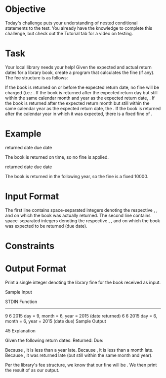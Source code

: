 # Objective
Today's challenge puts your understanding of nested conditional statements to the test. You already have the knowledge to complete this challenge, but check out the Tutorial tab for a video on testing.

# Task
Your local library needs your help! Given the expected and actual return dates for a library book, create a program that calculates the fine (if any). The fee structure is as follows:

If the book is returned on or before the expected return date, no fine will be charged (i.e.: .
If the book is returned after the expected return day but still within the same calendar month and year as the expected return date, .
If the book is returned after the expected return month but still within the same calendar year as the expected return date, the .
If the book is returned after the calendar year in which it was expected, there is a fixed fine of .
# Example
 returned date
 due date

The book is returned on time, so no fine is applied.

 returned date
 due date

The book is returned in the following year, so the fine is a fixed 10000.

# Input Format

The first line contains  space-separated integers denoting the respective , , and  on which the book was actually returned.
The second line contains  space-separated integers denoting the respective , , and  on which the book was expected to be returned (due date).

# Constraints

# Output Format

Print a single integer denoting the library fine for the book received as input.

Sample Input

STDIN       Function
-----       --------
9 6 2015    day = 9, month = 6, year = 2015 (date returned)
6 6 2015    day = 6, month = 6, year = 2015 (date due)
Sample Output

45
Explanation

Given the following return dates:
Returned: 
Due: 

Because , it is less than a year late.
Because , it is less than a month late.
Because , it was returned late (but still within the same month and year).

Per the library's fee structure, we know that our fine will be . We then print the result of  as our output.